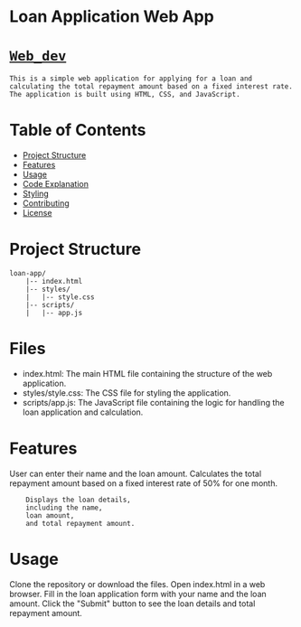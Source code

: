 
# Loan Application Web App
# [`Web_dev`](https://theekingza.github.io/Loan_Shark/)
```
This is a simple web application for applying for a loan and calculating the total repayment amount based on a fixed interest rate. The application is built using HTML, CSS, and JavaScript.
```

# Table of Contents
* [Project Structure]()
* [Features]()
* [Usage]()
* [Code Explanation]()
* [Styling]()
* [Contributing]()
* [License]()

# Project Structure

```
loan-app/
    |-- index.html
    |-- styles/
    |   |-- style.css
    |-- scripts/
    |   |-- app.js

```

# Files
* index.html: 
            The main HTML file containing the structure of the web application.
* styles/style.css:
            The CSS file for styling the application.
* scripts/app.js:
            The JavaScript file containing the logic for handling the loan application and calculation.

# Features
User can enter their name and the loan amount.
Calculates the total repayment amount based on a fixed interest rate of 50% for one month.

```
    Displays the loan details,
    including the name,
    loan amount,
    and total repayment amount.
```

# Usage
Clone the repository or download the files.
Open index.html in a web browser.
Fill in the loan application form with your name and the loan amount.
Click the "Submit" button to see the loan details and total repayment amount.
